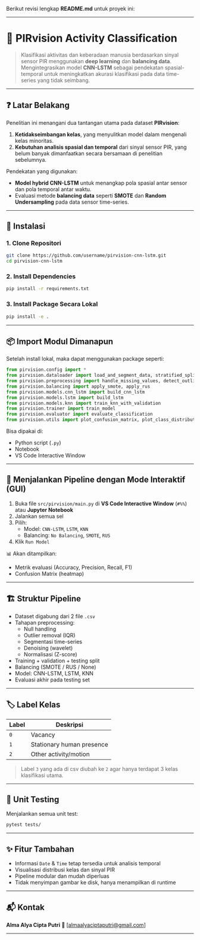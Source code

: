 Berikut revisi lengkap **README.md** untuk proyek ini:

---

# 🔎 PIRvision Activity Classification

> Klasifikasi aktivitas dan keberadaan manusia berdasarkan sinyal sensor PIR menggunakan **deep learning** dan **balancing data**.
> Mengintegrasikan model **CNN-LSTM** sebagai pendekatan spasial-temporal untuk meningkatkan akurasi klasifikasi pada data time-series yang tidak seimbang.

---

## ❓ Latar Belakang

Penelitian ini menangani dua tantangan utama pada dataset **PIRvision**:

1. **Ketidakseimbangan kelas**, yang menyulitkan model dalam mengenali kelas minoritas.
2. **Kebutuhan analisis spasial dan temporal** dari sinyal sensor PIR, yang belum banyak dimanfaatkan secara bersamaan di penelitian sebelumnya.

Pendekatan yang digunakan:

* **Model hybrid CNN-LSTM** untuk menangkap pola spasial antar sensor dan pola temporal antar waktu.
* Evaluasi metode **balancing data** seperti **SMOTE** dan **Random Undersampling** pada data sensor time-series.

---

## 🔧 Instalasi

### 1. Clone Repositori

```bash
git clone https://github.com/username/pirvision-cnn-lstm.git
cd pirvision-cnn-lstm
```

### 2. Install Dependencies

```bash
pip install -r requirements.txt
```

### 3. Install Package Secara Lokal

```bash
pip install -e .
```

---

## 📦 Import Modul Dimanapun

Setelah install lokal, maka dapat menggunakan package seperti:

```python
from pirvision.config import *
from pirvision.dataloader import load_and_segment_data, stratified_split
from pirvision.preprocessing import handle_missing_values, detect_outliers_iqr, denoise_signal, normalized_root_mse, normalize_zscore
from pirvision.balancing import apply_smote, apply_rus
from pirvision.models.cnn_lstm import build_cnn_lstm
from pirvision.models.lstm import build_lstm
from pirvision.models.knn import train_knn_with_validation
from pirvision.trainer import train_model
from pirvision.evaluator import evaluate_classification
from pirvision.utils import plot_confusion_matrix, plot_class_distribution
```
Bisa dipakai di:

* Python script (`.py`)
* Notebook
* VS Code Interactive Window

---

## 🚀 Menjalankan Pipeline dengan Mode Interaktif (GUI)

1. Buka file `src/pirvision/main.py` di **VS Code Interactive Window** (`#%%`) atau **Jupyter Notebook**
2. Jalankan semua sel
3. Pilih:
   * Model: `CNN-LSTM`, `LSTM`, `KNN`
   * Balancing: `No Balancing`, `SMOTE`, `RUS`
4. Klik `Run Model`

📊 Akan ditampilkan:
* Metrik evaluasi (Accuracy, Precision, Recall, F1)
* Confusion Matrix (heatmap)

---

## 🏗️ Struktur Pipeline

* Dataset digabung dari 2 file `.csv`
* Tahapan preprocessing:
  * Null handling
  * Outlier removal (IQR)
  * Segmentasi time-series
  * Denoising (wavelet)
  * Normalisasi (Z-score)
* Training + validation + testing split
* Balancing (SMOTE / RUS / None)
* Model: CNN-LSTM, LSTM, KNN
* Evaluasi akhir pada testing set

---

## 🏷️ Label Kelas

| Label | Deskripsi                 |
| ----- | ------------------------- |
| `0`   | Vacancy                   |
| `1`   | Stationary human presence |
| `2`   | Other activity/motion     |

> Label `3` yang ada di csv diubah ke `2` agar hanya terdapat 3 kelas klasifikasi utama.

---

## 🧪 Unit Testing

Menjalankan semua unit test:

```bash
pytest tests/
```

---

## ✨ Fitur Tambahan

* Informasi `Date` & `Time` tetap tersedia untuk analisis temporal
* Visualisasi distribusi kelas dan sinyal PIR
* Pipeline modular dan mudah diperluas
* Tidak menyimpan gambar ke disk, hanya menampilkan di runtime

---

## 📬 Kontak

**Alma Alya Cipta Putri**
📧 \[[almaalyaciptaputri@gmail.com](mailto:almaalyaciptaputri@gmail.com)]

---